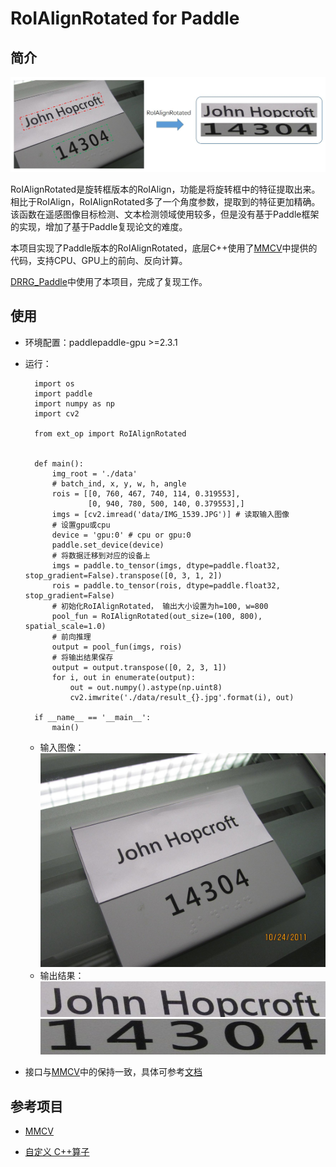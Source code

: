 # RoIAlignRotated for Paddle

## 简介

<div align='center'>
<img src='data/roi_align_rotated.jpg'>
</div>

RoIAlignRotated是旋转框版本的RoIAlign，功能是将旋转框中的特征提取出来。相比于RoIAlign，RoIAlignRotated多了一个角度参数，提取到的特征更加精确。该函数在遥感图像目标检测、文本检测领域使用较多，但是没有基于Paddle框架的实现，增加了基于Paddle复现论文的难度。


本项目实现了Paddle版本的RoIAlignRotated，底层C++使用了[MMCV](https://github.com/open-mmlab/mmcv)中提供的代码，支持CPU、GPU上的前向、反向计算。

[DRRG_Paddle](https://github.com/zhiminzhang0830/DRRG_Paddle)中使用了本项目，完成了复现工作。

## 使用
+ 环境配置：paddlepaddle-gpu >=2.3.1

+ 运行：

        import os
        import paddle
        import numpy as np
        import cv2

        from ext_op import RoIAlignRotated


        def main():
            img_root = './data'
            # batch_ind, x, y, w, h, angle
            rois = [[0, 760, 467, 740, 114, 0.319553],
                    [0, 940, 780, 500, 140, 0.379553],]
            imgs = [cv2.imread('data/IMG_1539.JPG')] # 读取输入图像
            # 设置gpu或cpu
            device = 'gpu:0' # cpu or gpu:0
            paddle.set_device(device)
            # 将数据迁移到对应的设备上
            imgs = paddle.to_tensor(imgs, dtype=paddle.float32, stop_gradient=False).transpose([0, 3, 1, 2])
            rois = paddle.to_tensor(rois, dtype=paddle.float32, stop_gradient=False)
            # 初始化RoIAlignRotated， 输出大小设置为h=100, w=800
            pool_fun = RoIAlignRotated(out_size=(100, 800), spatial_scale=1.0)
            # 前向推理
            output = pool_fun(imgs, rois)
            # 将输出结果保存
            output = output.transpose([0, 2, 3, 1])
            for i, out in enumerate(output):
                out = out.numpy().astype(np.uint8)
                cv2.imwrite('./data/result_{}.jpg'.format(i), out)

        if __name__ == '__main__':
            main()
    + 输入图像：
        <div align='center'>
        <img src='data/IMG_1539.JPG'>
        </div>
    + 输出结果：
        <div align='center'>
        <img src='data/result_0.jpg'>
        <img src='data/result_1.jpg'>
        </div>
+ 接口与[MMCV](https://github.com/open-mmlab/mmcv)中的保持一致，具体可参考[文档](https://mmcv.readthedocs.io/zh_CN/v1.4.2/api.html?highlight=RoIAlignRotated#mmcv.ops.RoIAlignRotated)

## 参考项目

+ [MMCV](https://github.com/open-mmlab/mmcv)
    
+ [自定义 C++算子](https://www.paddlepaddle.org.cn/documentation/docs/zh/2.4rc/guides/custom_op/new_cpp_op_cn.html)


